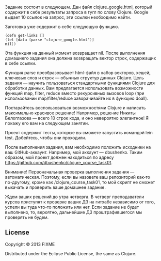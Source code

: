 Задание состоит в следующем. Дан файл clojure_google.html, который содержит в себе результаты запроса в гугл по слову Clojure. Google выдает 10 ссылок на запрос, эти ссылки необходимо найти.

Заготовка уже содержит в себе следующую функцию.

```
(defn get-links []
(let [data (parse "clojure_google.html")]
nil))
```

Эта функция на данный момент возвращает nil. После выполнения домашнего задания она должна возвращать вектор строк, содержащих в себе ссылки.

Функция parse преобразовывает html-файл в набор векторов, хешей, ключевых слов и строк — обычных структур данных Clojure. Цель задания — научить пользоваться стандартными функциями Clojure для обработки данных. Вам предлагается использовать возможности функций map, filter, reduce вместо рекурсивных вызовов loop (при использовании map/filter/reduce заворачивайте их в функцию doall).

Постарайтесь воспользоваться возможностями Clojure и написать максимально красивое решение! Например, решение Никиты Белоглазова — всего 10 строк кода, и оно невероятно элегантное! Я покажу его вам на следующем занятии.

Проект содержит тесты, которые вы cможете запустить командой lein test. Добейтесь, чтобы они проходили.

После выполнения задания, вам необходимо положить исходники на ваш GitHub-аккаунт. Например, мой аккаунт — dbushenko. Таким образом, мой проект должен находиться по адресу https://github.com/dbushenko/clojure_course_task01. 

Внимание! Первоначальная проверка выполнения задания — автоматическая. Поэтому, если вы назовете ваш репозиторий как-то по-другому, кроме как <user-name>/clojure_course_task01, то мой скрипт не сможет выкачать и проверить ваше домашнее задание.

Ждем ваших решений до утра четверга. В четверг преподаватели курсов приступят к проверке ваших ДЗ на гитхабе независимо от того, успели вы туда что-то положить или нет. Если задание не будет выполнено, то, вероятно, дальнейшие ДЗ проштрафившегося мы проверять не будем.

## License

Copyright © 2013 FIXME

Distributed under the Eclipse Public License, the same as Clojure.
